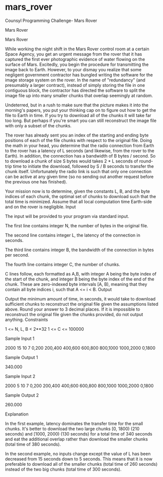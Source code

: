 # mars_rover
Counsyl Programming Challenge- Mars Rover 


Mars Rover

Mars Rover

While working the night shift in the Mars Rover control room at a certain Space Agency, you get an urgent message from the rover that it has captured the first ever photographic evidence of water flowing on the surface of Mars. Excitedly, you begin the procedure for transmitting the image back to Earth. However, to your dismay you realize that some negligent government contractor has bungled writing the software for the image storage system on the rover. In the name of "redundancy" (and presumably a larger contract), instead of simply storing the file in one contiguous block, the contractor has directed the software to split the image file up into many smaller chunks that overlap seemingly at random.

Undeterred, but in a rush to make sure that the picture makes it into the morning's papers, you put your thinking cap on to figure out how to get the file to Earth in time. If you try to download all of the chunks it will take far too long. But perhaps if you're smart you can still reconstruct the image file with only a subset of the chunks.

The rover has already sent you an index of the starting and ending byte positions of each of the file chunks with respect to the original file. Doing the math in your head, you determine that the radio connection from Earth to the rover has a latency of L seconds (and likewise, from the rover to the Earth). In addition, the connection has a bandwidth of B bytes / second. So to download a chunk of size S bytes would takes 2 * L seconds of round-trip time to initiate the download, followed by S / B seconds to transfer the chunk itself. Unfortunately the radio link is such that only one connection can be active at any given time (so no sending out another request before the previous one has finished).

Your mission now is to determine, given the constants L, B, and the byte indices of each chunk, the optimal set of chunks to download such that the total time is minimized. Assume that all local computation time Earth-side and on the rover is negligible.
Input

The input will be provided to your program via standard input.

The first line contains integer N, the number of bytes in the original file.

The second line contains integer L, the latency of the connection in seconds.

The third line contains integer B, the bandwidth of the connection in bytes per second.

The fourth line contains integer C, the number of chunks.

C lines follow, each formatted as A,B, with integer A being the byte index of the start of the chunk, and integer B being the byte index of the end of the chunk. These are zero-indexed byte intervals [A, B), meaning that they contain all byte indices i, such that A <= i < B.
Output

Output the minimum amount of time, in seconds, it would take to download sufficient chunks to reconstruct the original file given the assumptions listed above. Round your answer to 3 decimal places. If it is impossible to reconstruct the original file given the chunks provided, do not output anything.
Constraints

1 <= N, L, B < 2**32
1 <= C <= 100000

Sample Input 1

2000
15
10
7
0,200
200,400
400,600
600,800
800,1000
1000,2000
0,1800

Sample Output 1

340.000

Sample Input 2

2000
5
10
7
0,200
200,400
400,600
600,800
800,1000
1000,2000
0,1800

Sample Output 2

260.000

Explanation

In the first example, latency dominates the transfer time for the small chunks. It's better to download the two large chunks [0, 1800) (210 seconds) and [1000, 2000) (130 seconds) for a total time of 340 seconds and eat the additional overlap rather than download the smaller chunks (total time of 380 seconds).

In the second example, no inputs change except the value of L has been decreased from 15 seconds down to 5 seconds. This means that it is now preferable to download all of the smaller chunks (total time of 260 seconds) instead of the two big chunks (total time of 300 seconds).